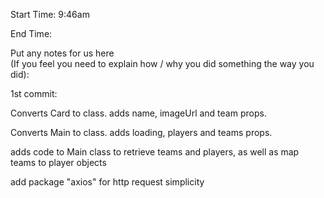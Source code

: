 Start Time: 9:46am 

End Time:

Put any notes for us here  
(If you feel you need to explain how / why you did something the way you did):

1st commit: 

Converts Card to class. adds name, imageUrl and team props.

Converts Main to class. adds loading, players and teams props.

adds code to Main class to retrieve teams and players, as well as map teams to player objects

add package "axios" for http request simplicity
